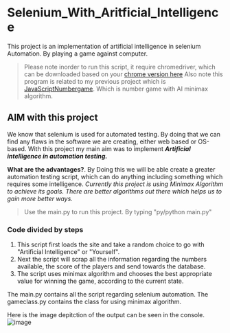 # Selenium_With_Aritficial_Intelligence
This project is an implementation of artificial intelligence in selenium Automation. By playing a game against computer.
>Please note inorder to run this script, it require chromedriver, which can be downloaded based on your [chrome version here](https://chromedriver.chromium.org/downloads)
>Also note this program is related to my previous project which is [JavaScriptNumbergame](https://nebin007.github.io/JavascriptNumbergame/). Which is number game with AI minimax algorithm.

## AIM with this project
We know that selenium is used for automated testing. By doing that we can find any flaws in the software we are creating, either web based or OS-based. With this project my main aim was to implement ***Artificial intelligence in automation testing.*** 


**What are the advantages?**.
By Doing this we will be able create a greater automation testing script, which can do anything including something which requires some intelligence. *Currently this project is using Minimax Algorithm to achieve its goals. There are better algorithms out there which helps us to gain more better ways.*


>Use the main.py to run this project. By typing "py/python main.py"

### Code divided by steps
1. This script first loads the site and take a random choice to go with "Artificial Intelligence" or "Yourself".
2. Next the script will scrap all the information regarding the numbers available, the score of the players and send towards the database.
3. The script uses minimax algorithm and chooses the best appropriate value for winning the game, according to the current state.

The main.py contains all the script regarding selenium automation. The gameclass.py contains the class for using minimax algorithm.

Here is the image depitction of the output can be seen in the console.
![image](https://user-images.githubusercontent.com/85371475/163390007-143eb0e6-a2eb-471a-aa0b-8f3b4c7db2eb.png)

